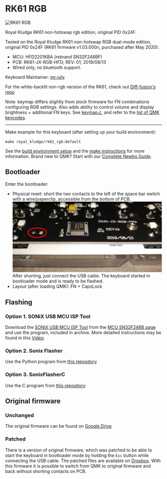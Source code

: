 # RK61 RGB

![RK61 RGB](https://i.pinimg.com/originals/01/e2/1f/01e21f1ba56526a0f2fe5047b6d25f11.png)

Royal Kludge RK61 non-hotswap rgb edition, original PID 0x24F.

Tested on the Royal Kludge RK61 non-hotswap RGB dual-mode edition, original PID 0x24F
(RK61 firmware v1.03.000n, purchased after May 2020).

- MCU: HFD2201KBA (rebrand SN32F248BF)
- PCB: RK61-JX-RGB-HFD; REV: 01; 2019/08/13
- Wired only, no bluetooth support.

Keyboard Maintainer: [mr-july](https://github.com/mr-july)

For the white-backlit non-rgb version of the RK61, check out [Diff-fusion's repo](https://github.com/Diff-fusion/qmk_firmware)


Note: keymap differs slightly from stock firmware for FN combinations
configuring RGB settings. Also adds ability to control volume and display
brightness + additional FN keys.
See [keymap.c](keymaps/default/keymap.c), and refer to the [list
of QMK keycodes](https://beta.docs.qmk.fm/using-qmk/simple-keycodes/keycodes).

-----------------


Make example for this keyboard (after setting up your build environment):

    make royal_kludge/rk61_rgb:default

See the [build environment setup](https://docs.qmk.fm/#/getting_started_build_tools) and the [make instructions](https://docs.qmk.fm/#/getting_started_make_guide) for more information. Brand new to QMK? Start with our [Complete Newbs Guide](https://docs.qmk.fm/#/newbs).

## Bootloader

Enter the bootloader:

- Physical reset: short the two contacts to the left of the space bar switch with a wire/paperclip, accessible from the bottom of PCB.
  ![HW bootloader](imgs/enter-bootloader.jpg)
  After shorting, just connect the USB cable. The keyboard started in bootloader mode and is ready to be flashed.
- Layout (after loading QMK): FN + CapsLock

## Flashing

### Option 1. SONiX USB MCU ISP Tool

Download the [SONiX USB MCU ISP Tool](https://www.sonix.com.tw/files/1/B6648B8BB74030BDE050007F01002479) from the [MCU SN32F248B page](https://www.sonix.com.tw/article-en-4336-30356) and use the program, included in archive.
More detailed instructions may be found in this [Video](https://youtu.be/2MHtLEiXaXg?t=940).

### Option 2. Sonix Flasher

Use the Python program from [this repository](https://github.com/SonixQMK/sonix-flasher)

### Option 3. SonixFlasherC

Use the C program from [this repository](https://github.com/SonixQMK/SonixFlasherC)

## Original firmware

### Unchanged

The original firmware can be found on [Google Drive](https://drive.google.com/drive/folders/1Qx_4Ql_n_4TafIpe-guBf9F-IfuuVHOy)

### Patched

There is a version of original firmware, which was patched to be able to start the keyboard in bootloader mode by holding the `Esc` button while connecting the USB cable. The patched files are available on [Dropbox](https://www.dropbox.com/sh/jy1741tsamyjt6a/AAA58nafcQ_wCTlKke11ck30a?dl=0).
With this firmware it is possible to switch from QMK to original firmware and back without shorting contacts on PCB.
